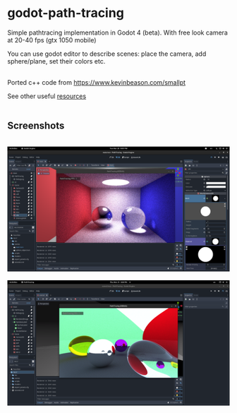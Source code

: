 # godot-path-tracing

Simple pathtracing implementation in Godot 4 (beta). With free look camera at 20-40 fps (gtx 1050 mobile)

You can use godot editor to describe scenes: place the camera, add sphere/plane, set their colors etc.
<br/><br/>

Ported c++ code from https://www.kevinbeason.com/smallpt

See other useful [resources](resources.md)
<br/><br/>

## Screenshots
<br/>

<img src="screenshots/main.png">
<br/><br/>

<img src="screenshots/scene2.png">
